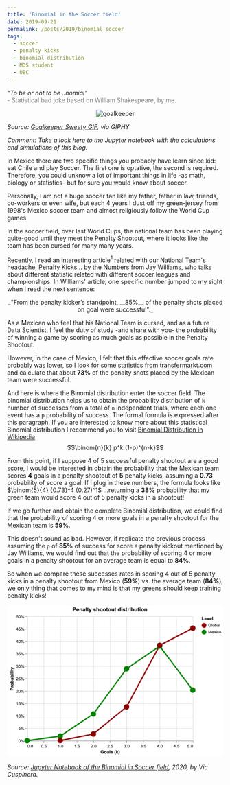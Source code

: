 ```yaml
---
title: 'Binomial in the Soccer field'
date: 2019-09-21
permalink: /posts/2019/binomial_soccer
tags:
  - soccer
  - penalty kicks
  - binomial distribution
  - MDS student
  - UBC
---
```


<i>“To be or not to be ..nomial"</i>  
<span style="color:gray">- Statistical bad joke based on William Shakespeare, by me.</span>

<center><img src="https://media0.giphy.com/media/KnSm1GhuvUjFm/giphy.gif" width="200" alt="goalkeeper"  /></center>

*Source: [Goalkeeper Sweety GIF](https://media0.giphy.com/media/KnSm1GhuvUjFm/giphy.gif), via GIPHY*
  
*Comment: Take a look [here](https://github.com/vcuspinera/vcuspinera.github.io/blob/master/files/2019-binomial_soccer.ipynb) to the Jupyter notebook with the calculations and simulations of this blog.*

In Mexico there are two specific things you probably have learn since kid: eat Chile and play Soccer. The first one is optative, the second is required. Therefore, you could unknow a lot of important things in life -as math, biology or statistics- but for sure you would know about soccer.
  
Personally, I am not a huge soccer fan like my father, father in law, friends, co-workers or even wife, but each 4 years I dust off my green-jersey from 1998's Mexico soccer team and almost religiously follow the World Cup games.
  
In the soccer field, over last World Cups, the national team has been playing quite-good until they meet the Penalty Shootout, where it looks like the team has been cursed for many many years.
  
Recently, I read an interesting article$^1$ related with our National Team's headache, [Penalty Kicks... by the Numbers](https://cdn4.sportngin.com/attachments/document/0057/0846/The_Science_of_Soccer_Online-_Penalty_Kicks__By_the_Numbers.pdf) from Jay Williams, who talks about different statistic related with different soccer leagues and championships. In Williams' article, one specific number jumped to my sight when I read the next sentence:
<center> _"From the penalty kicker’s standpoint, __85%__ of the penalty shots placed on goal were successful"._ </center>
  
As a Mexican who feel that his National Team is cursed, and as a future Data Scientist, I feel the duty of study -and share with you- the probability of winning a game by scoring as much goals as possible in the Penalty Shootout.

However, in the case of Mexico, I felt that this effective soccer goals rate probably was lower, so I look for some statistics from [transfermarkt.com](https://www.transfermarkt.com/mexiko/elfmeterschiessen/verein/6303) and calculate that about __73%__ of the penalty shots placed by the Mexican team were successful.
  
And here is where the Binomial distribution enter the soccer field. The binomial distribution helps us to obtain the probability distribution of `k` number of successes from a total of `n` independent trials, where each one event has a `p` probability of success. The formal formula is expressed after this paragraph. If you are interested to know more about this statistical Binomial distribution I recommend you to visit [Binomial Distribution in Wikipedia](https://en.wikipedia.org/wiki/Binomial_distribution)
$$\binom{n}{k} p^k (1-p)^{n-k}$$

From this point, if I suppose 4 of 5 successful penalty shootout are a good score, I would be interested in obtain the probability that the Mexican team scores __4__ goals in a penalty shootout of __5__ penalty kicks, assuming a __0.73__ probability of score a goal. If I plug in these numbers, the formula looks like $\binom{5}{4} {0.73}^4 (0.27)^1$ ...returning a __38%__ probability that my green team would score 4 out of 5 penalty kicks in a shootout!

If we go further and obtain the complete Binomial distribution, we could find that the probability of scoring 4 or more goals in a penalty shootout for the Mexican team is __59%__.

This doesn't sound as bad. However, if replicate the previous process assuming the `p` of __85%__ of success for score a penalty kickout mentioned by Jay Williams, we would find out that the probability of scoring 4 or more goals in a penalty shootout for an average team is equal to __84%__.

So when we compare these successes rates in scoring 4 out of 5 penalty kicks in a penalty shootout from Mexico (__59%__) vs. the average team (__84%__), we only thing that comes to my mind is that my greens should keep training penalty kicks!

<img src="/images/penalty_shootout_dist.png" />

*Source: [Jupyter Notebook of the Binomial in Soccer field](https://github.com/vcuspinera/vcuspinera.github.io/blob/master/files/2019-binomial_soccer.ipynb), 2020, by Vic Cuspinera.*
